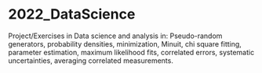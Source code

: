 # 2022_DataScience
Project/Exercises in Data science and analysis in: Pseudo-random generators, probability densities, minimization, Minuit, chi square fitting, parameter estimation, maximum likelihood fits, correlated errors, systematic uncertainties, averaging correlated measurements.
